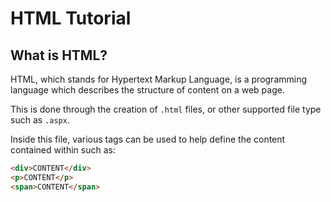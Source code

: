 # HTML Tutorial
## What is HTML?

HTML, which stands for Hypertext Markup Language, is a programming language which describes the structure of content on a web page.

This is done through the creation of ```.html``` files, or other supported file type such as ```.aspx```.

Inside this file, various tags can be used to help define the content contained within such as:

```html
<div>CONTENT</div>
<p>CONTENT</p>
<span>CONTENT</span>
```
